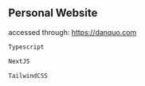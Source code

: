 ## Personal Website

accessed through: https://danquo.com

```bash
Typescript

NextJS

TailwindCSS

```